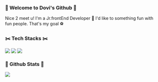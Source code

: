 ### :ocean: Welcome to Dovi's Github :ocean:
Nice 2 meet u! I'm a Jr.frontEnd Developer :hatched_chick:
I'd like to something fun with fun people. That's my goal :soccer:


### :scissors: Tech Stacks :scissors:
<img src="https://img.shields.io/badge/Javascript-F7DF1E?style=flat-square&logo=javascript&logoColor=black"/> <img src="https://img.shields.io/badge/HTML5-E34F26?style=flat-square&logo=HTML5&logoColor=white"/> <img src="https://img.shields.io/badge/CSS3-1572B6?style=flat-square&logo=CSS3&logoColor=white"/>


### :mag_right: Github Stats :mag_right:
<img src="https://github-readme-stats.vercel.app/api?username=dododoodo&show_icons=true&theme=gotham">
